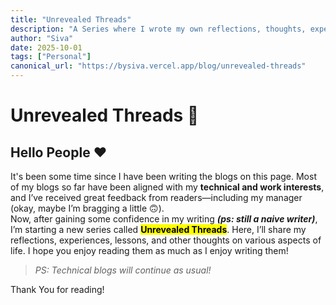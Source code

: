 ```yaml
---
title: "Unrevealed Threads"
description: "A Series where I wrote my own reflections, thoughts, experience and many more.."
author: "Siva"
date: 2025-10-01
tags: ["Personal"]
canonical_url: "https://bysiva.vercel.app/blog/unrevealed-threads"
---
```


# Unrevealed Threads 📝
Hello People ❤️  
----
It's been some time since I have been writing the blogs on this page. Most of my blogs so far have been aligned with my **technical and work interests**, and I’ve received great feedback from readers—including my manager (okay, maybe I’m bragging a little 🙃).    
Now, after gaining some confidence in my writing **_(ps: still a naive writer)_**, I’m starting a new series called <mark>**Unrevealed Threads**</mark>. Here, I’ll share my reflections, experiences, lessons, and other thoughts on various aspects of life. I hope you enjoy reading them as much as I enjoy writing them! 
> *PS: Technical blogs will continue as usual!*   

Thank You for reading!
